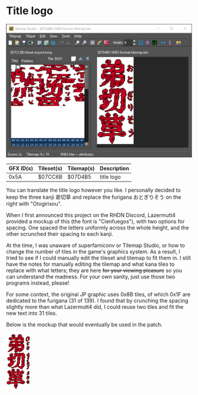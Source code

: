 # Title logo
![Tilemap Studio screenshot](JP%20title%20logo%20-%20Tilemap%20Studio.png)

| GFX ID(s) | Tileset(s) | Tilemap(s) | Description |
| --------- | ---------- | ---------- | ----------- |
| 0x5A | $07CC6B | $07D4B5 | title logo |

You can translate the title logo however you like. I personally decided
to keep the three kanji 弟切草 and replace the furigana おとぎりそう on the
right with "Otogirisou".

When I first announced this project on the RHDN Discord, Lazermutt4 provided a
mockup of this (the font is "Cienfuegos"), with two options for spacing.
One spaced the letters uniformly across the whole height, and the other
scrunched their spacing to each kanji.

At the time, I was unaware of superfamiconv or Tilemap Studio, or how to change
the number of tiles in the game's graphics system. As a result, I tried to see
if I could manually edit the tileset and tilemap to fit them in. I still have
the notes for manually editing the tilemap and what kana tiles to replace with
what letters; they are here ~~for your viewing pleasure~~ so you can understand
the madness. For your own sanity, just use those two programs instead, please!

For some context, the original JP graphic uses 0x8B tiles, of which 0x1F are
dedicated to the furigana (31 of 139). I found that by crunching the spacing
slightly more than what Lazermutt4 did, I could reuse two tiles and fit the new
text into 31 tiles.

Below is the mockup that would eventually be used in the patch.

![patched title screen mockup](translated%20title%20logo%20mockup.png)